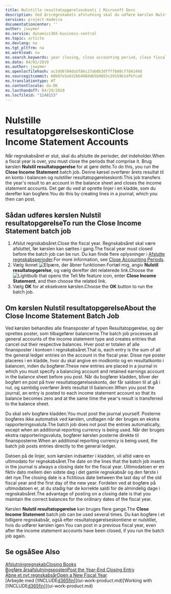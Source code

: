 ```yaml
---
title: Nulstille resultatopgørelseskonti | Microsoft Docs
description: Ved årsregnskabets afslutning skal du udføre kørslen Nulstil resultatopgørelse for at afslutte de regnskabsperioder, der udgør regnskabsåret.
services: project-madeira
documentationcenter: ''
author: jswymer
ms.service: dynamics365-business-central
ms.topic: article
ms.devlang: na
ms.tgt_pltfrm: na
ms.workload: na
ms.search.keywords: year closing, close accounting period, close fiscal year, bank account detailed trial balance
ms.date: 04/01/2019
ms.author: jswymer
ms.openlocfilehash: ac5dd6784da5f86c27ab0b3dffffb08cf7d4149d
ms.sourcegitcommit: 60b87e5eb32bb408dd65b9855c29159b1dfbfca8
ms.translationtype: HT
ms.contentlocale: da-DK
ms.lasthandoff: 04/29/2019
ms.locfileid: "1248153"
---
```

# <a name="close-income-statement-accounts"></a><span data-ttu-id="5649c-103">Nulstille resultatopgørelseskonti</span><span class="sxs-lookup"><span data-stu-id="5649c-103">Close Income Statement Accounts</span></span>
<span data-ttu-id="5649c-104">Når regnskabsåret er slut, skal du afslutte de perioder, det indeholder.</span><span class="sxs-lookup"><span data-stu-id="5649c-104">When a fiscal year is over, you must close the periods that comprise it.</span></span> <span data-ttu-id="5649c-105">Brug kørslen **Nulstil resultatopgørelse** for at gøre dette.</span><span class="sxs-lookup"><span data-stu-id="5649c-105">To do this, you run the **Close Income Statement** batch job.</span></span> <span data-ttu-id="5649c-106">Denne kørsel overfører årets resultat til en konto i balancen og nulstiller resultatopgørelseskonti.</span><span class="sxs-lookup"><span data-stu-id="5649c-106">This job transfers the year's result to an account in the balance sheet and closes the income statement accounts.</span></span> <span data-ttu-id="5649c-107">Det gør du ved at oprette linjer i en kladde, som du derefter kan bogføre.</span><span class="sxs-lookup"><span data-stu-id="5649c-107">You do this by creating lines in a journal, which you then can post.</span></span>

## <a name="to-run-the-close-income-statement-batch-job"></a><span data-ttu-id="5649c-108">Sådan udføres kørslen Nulstil resultatopgørelse</span><span class="sxs-lookup"><span data-stu-id="5649c-108">To run the Close Income Statement batch job</span></span>
1. <span data-ttu-id="5649c-109">Afslut regnskabsåret.</span><span class="sxs-lookup"><span data-stu-id="5649c-109">Close the fiscal year.</span></span> <span data-ttu-id="5649c-110">Regnskabsåret skal være afsluttet, før kørslen kan sættes i gang.</span><span class="sxs-lookup"><span data-stu-id="5649c-110">The fiscal year must closed before the batch job can be run.</span></span> <span data-ttu-id="5649c-111">Du kan finde flere oplysninger i [Afslutte regnskabsperioder](year-close-account-periods.md).</span><span class="sxs-lookup"><span data-stu-id="5649c-111">For more information, see [Close Accounting Periods](year-close-account-periods.md).</span></span>
2. <span data-ttu-id="5649c-112">Vælg ikonet ![Elpære, der åbner funktionen Fortæl mig](media/ui-search/search_small.png "Fortæl mig, hvad du vil foretage dig"), angiv **Nulstil resultatopgørelse**, og vælg derefter det relaterede link.</span><span class="sxs-lookup"><span data-stu-id="5649c-112">Choose the ![Lightbulb that opens the Tell Me feature](media/ui-search/search_small.png "Tell me what you want to do") icon, enter **Close Income Statement**, and then choose the related link.</span></span>
3. <span data-ttu-id="5649c-113">Vælg **OK** for at eksekvere kørslen.</span><span class="sxs-lookup"><span data-stu-id="5649c-113">Choose the **OK** button to run the batch job.</span></span>

## <a name="about-the-close-income-statement-batch-job"></a><span data-ttu-id="5649c-114">Om kørslen Nulstil resultatopgørelse</span><span class="sxs-lookup"><span data-stu-id="5649c-114">About the Close Income Statement Batch Job</span></span>
<span data-ttu-id="5649c-115">Ved kørslen behandles alle finansposter af typen Resultatopgørelse, og der oprettes poster, som tilbagefører balancerne.</span><span class="sxs-lookup"><span data-stu-id="5649c-115">The batch job processes all general accounts of the income statement type and creates entries that cancel out their respective balances.</span></span> <span data-ttu-id="5649c-116">Hver post er totalen af alle finansposter i kontoen i regnskabsåret.</span><span class="sxs-lookup"><span data-stu-id="5649c-116">That is, each entry is the sum of all the general ledger entries on the account in the fiscal year.</span></span> <span data-ttu-id="5649c-117">Disse nye poster placeres i en kladde, hvor du skal angive en modkonto og en resultatkonto i balancen, inden du bogfører.</span><span class="sxs-lookup"><span data-stu-id="5649c-117">These new entries are placed in a journal in which you must specify a balancing account and retained earnings account in the balance sheet before you post.</span></span> <span data-ttu-id="5649c-118">Når du bogfører kladden, bliver der bogført en post på hver resultatopgørelseskonto, der får saldoen til at gå i nul, og samtidig overfører årets resultat til balancen.</span><span class="sxs-lookup"><span data-stu-id="5649c-118">When you post the journal, an entry is posted to each income statement account so that its balance becomes zero and at the same time the year's result is transferred to the balance sheet.</span></span>

<span data-ttu-id="5649c-119">Du skal selv bogføre kladden.</span><span class="sxs-lookup"><span data-stu-id="5649c-119">You must post the journal yourself.</span></span> <span data-ttu-id="5649c-120">Posterne bogføres ikke automatisk ved kørslen, undtagen når der bruges en ekstra rapporteringsvaluta.</span><span class="sxs-lookup"><span data-stu-id="5649c-120">The batch job does not post the entries automatically, except when an additional reporting currency is being used.</span></span> <span data-ttu-id="5649c-121">Når der bruges ekstra rapporteringsvaluta, bogfører kørslen posterne direkte til finansposterne.</span><span class="sxs-lookup"><span data-stu-id="5649c-121">When an additional reporting currency is being used, the batch job posts entries directly to the general ledger.</span></span>

<span data-ttu-id="5649c-122">Datoen på de linjer, som kørslen indsætter i kladden, vil altid være en ultimodato for regnskabsåret.</span><span class="sxs-lookup"><span data-stu-id="5649c-122">The date on the lines that the batch job inserts in the journal is always a closing date for the fiscal year.</span></span> <span data-ttu-id="5649c-123">Ultimodatoen er en fiktiv dato mellem den sidste dag i det gamle regnskabsår og den første i det nye.</span><span class="sxs-lookup"><span data-stu-id="5649c-123">The closing date is a fictitious date between the last day of the old fiscal year and the first day of the new year.</span></span> <span data-ttu-id="5649c-124">Fordelen ved at bogføre på ultimodatoen er, at du stadig har de korrekte saldi for de almindelig dage i regnskabsåret.</span><span class="sxs-lookup"><span data-stu-id="5649c-124">The advantage of posting on a closing date is that you maintain the correct balances for the ordinary dates of the fiscal year.</span></span>

<span data-ttu-id="5649c-125">Kørslen **Nulstil resultatopgørelse** kan bruges flere gange.</span><span class="sxs-lookup"><span data-stu-id="5649c-125">The **Close Income Statement** batch job can be used several times.</span></span> <span data-ttu-id="5649c-126">Du kan bogføre i et tidligere regnskabsår, også efter resultatopgørelseskontiene er nulstillet, hvis du udfører kørslen igen.</span><span class="sxs-lookup"><span data-stu-id="5649c-126">You can post in a previous fiscal year, even after the income statement accounts have been closed, if you run the batch job again.</span></span>

## <a name="see-also"></a><span data-ttu-id="5649c-127">Se også</span><span class="sxs-lookup"><span data-stu-id="5649c-127">See Also</span></span>
[<span data-ttu-id="5649c-128">Afslutningregnskab</span><span class="sxs-lookup"><span data-stu-id="5649c-128">Closing Books</span></span>](year-close-books.md)  
[<span data-ttu-id="5649c-129">Bogføre årsafslutningsposten</span><span class="sxs-lookup"><span data-stu-id="5649c-129">Post the Year-End Closing Entry</span></span>](year-how-post-year-end-close-entry.md)  
[<span data-ttu-id="5649c-130">Åbne et nyt regnskabsår</span><span class="sxs-lookup"><span data-stu-id="5649c-130">Open a New Fiscal Year</span></span>](finance-how-open-new-fiscal-year.md)  
<span data-ttu-id="5649c-131">[Arbejde med [!INCLUDE[d365fin](includes/d365fin_md.md)]](ui-work-product.md)</span><span class="sxs-lookup"><span data-stu-id="5649c-131">[Working with [!INCLUDE[d365fin](includes/d365fin_md.md)]](ui-work-product.md)</span></span>
